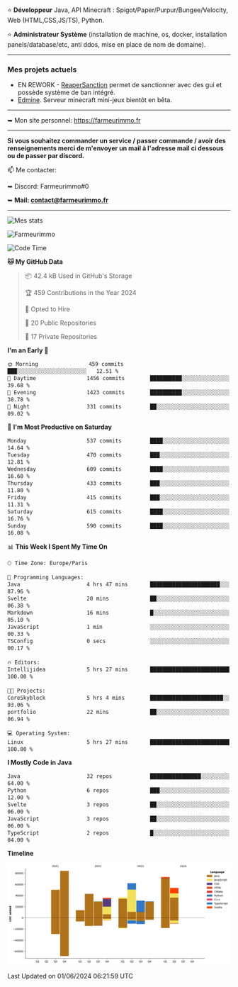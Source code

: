 ⭐ **Développeur** Java, API Minecraft : Spigot/Paper/Purpur/Bungee/Velocity, Web (HTML,CSS,JS/TS), Python.

⭐ **Administrateur Système** (installation de machine, os, docker, installation panels/database/etc, anti ddos, mise en place de nom de domaine).

---

### Mes projets actuels
- EN REWORK - [ReaperSanction](https://www.spigotmc.org/resources/reapersanction.89580/) permet de sanctionner avec des gui et possède système de ban intégré.
- [Edmine](https://edmine.net). Serveur minecraft mini-jeux bientôt en bêta.

---

➥ Mon site personnel: https://farmeurimmo.fr

---

**Si vous souhaitez commander un service / passer commande / avoir des renseignements merci de m'envoyer un mail à l'adresse mail ci dessous ou de passer par discord.**

📫 Me contacter:
 
   ➥ Discord: Farmeurimmo#0
   
   ➥ **Mail: contact@farmeurimmo.fr**

---

![Mes stats](https://github-readme-stats.farmeurimmo.fr/api?username=Farmeurimmo&count_private=true&show_icons=true&theme=radical)

<img src="https://komarev.com/ghpvc/?username=Farmeurimmo" alt="Farmeurimmo" />

<!--START_SECTION:waka-->
![Code Time](http://img.shields.io/badge/Code%20Time-1%2C361%20hrs%2055%20mins-blue)

**🐱 My GitHub Data** 

> 📦 42.4 kB Used in GitHub's Storage 
 > 
> 🏆 459 Contributions in the Year 2024
 > 
> 💼 Opted to Hire
 > 
> 📜 20 Public Repositories 
 > 
> 🔑 17 Private Repositories 
 > 
**I'm an Early 🐤** 

```text
🌞 Morning                459 commits         ███░░░░░░░░░░░░░░░░░░░░░░   12.51 % 
🌆 Daytime                1456 commits        ██████████░░░░░░░░░░░░░░░   39.68 % 
🌃 Evening                1423 commits        ██████████░░░░░░░░░░░░░░░   38.78 % 
🌙 Night                  331 commits         ██░░░░░░░░░░░░░░░░░░░░░░░   09.02 % 
```
📅 **I'm Most Productive on Saturday** 

```text
Monday                   537 commits         ████░░░░░░░░░░░░░░░░░░░░░   14.64 % 
Tuesday                  470 commits         ███░░░░░░░░░░░░░░░░░░░░░░   12.81 % 
Wednesday                609 commits         ████░░░░░░░░░░░░░░░░░░░░░   16.60 % 
Thursday                 433 commits         ███░░░░░░░░░░░░░░░░░░░░░░   11.80 % 
Friday                   415 commits         ███░░░░░░░░░░░░░░░░░░░░░░   11.31 % 
Saturday                 615 commits         ████░░░░░░░░░░░░░░░░░░░░░   16.76 % 
Sunday                   590 commits         ████░░░░░░░░░░░░░░░░░░░░░   16.08 % 
```


📊 **This Week I Spent My Time On** 

```text
🕑︎ Time Zone: Europe/Paris

💬 Programming Languages: 
Java                     4 hrs 47 mins       ██████████████████████░░░   87.96 % 
Svelte                   20 mins             ██░░░░░░░░░░░░░░░░░░░░░░░   06.38 % 
Markdown                 16 mins             █░░░░░░░░░░░░░░░░░░░░░░░░   05.10 % 
JavaScript               1 min               ░░░░░░░░░░░░░░░░░░░░░░░░░   00.33 % 
TSConfig                 0 secs              ░░░░░░░░░░░░░░░░░░░░░░░░░   00.17 % 

🔥 Editors: 
Intellijidea             5 hrs 27 mins       █████████████████████████   100.00 % 

🐱‍💻 Projects: 
CoreSkyblock             5 hrs 4 mins        ███████████████████████░░   93.06 % 
portfolio                22 mins             ██░░░░░░░░░░░░░░░░░░░░░░░   06.94 % 

💻 Operating System: 
Linux                    5 hrs 27 mins       █████████████████████████   100.00 % 
```

**I Mostly Code in Java** 

```text
Java                     32 repos            ████████████████░░░░░░░░░   64.00 % 
Python                   6 repos             ███░░░░░░░░░░░░░░░░░░░░░░   12.00 % 
Svelte                   3 repos             ██░░░░░░░░░░░░░░░░░░░░░░░   06.00 % 
JavaScript               3 repos             ██░░░░░░░░░░░░░░░░░░░░░░░   06.00 % 
TypeScript               2 repos             █░░░░░░░░░░░░░░░░░░░░░░░░   04.00 % 
```



**Timeline**

![Lines of Code chart](https://raw.githubusercontent.com/Farmeurimmo/Farmeurimmo/main/assets/bar_graph.png)


 Last Updated on 01/06/2024 06:21:59 UTC
<!--END_SECTION:waka-->
